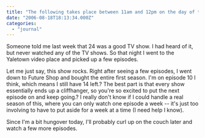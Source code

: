 ```yaml
---
title: "The following takes place between 11am and 12pm on the day of the presidential primary."
date: "2006-08-18T18:13:34.000Z"
categories: 
  - "journal"
---
```


Someone told me last week that 24 was a good TV show. I had heard of it, but never watched any of the TV shows. So that night I went to the Yaletown video place and picked up a few episodes.

Let me just say, this show rocks. Right after seeing a few episodes, I went down to Future Shop and bought the entire first season. I'm on episode 10 I think, which means I still have 14 left.? The best part is that every show essentially ends up a cliffhanger, so you're so excited to put the next episode on and keep going.? I really don't know if I could handle a real season of this, where you can only watch one episode a week -- it's just too involving to have to put aside for a week at a time (I need help I know).

Since I'm a bit hungover today, I'll probably curl up on the couch later and watch a few more episodes.
